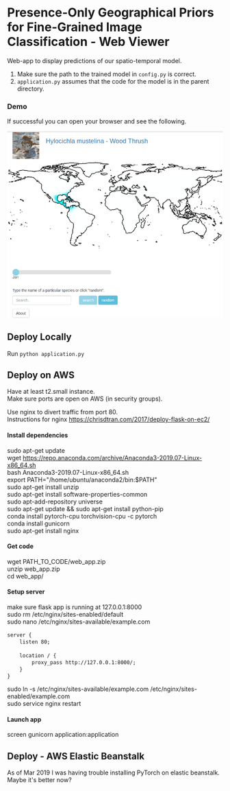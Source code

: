# Presence-Only Geographical Priors for Fine-Grained Image Classification - Web Viewer
Web-app to display predictions of our spatio-temporal model.   
1) Make sure the path to the trained model in `config.py` is correct.  
2) `application.py` assumes that the code for the model is in the parent directory.  

### Demo
If successful you can open your browser and see the following.  
<p align="center">
  <img src="data/web_app_demo.gif" alt="web app gif" width="800" />
</p>


## Deploy Locally
Run `python application.py`  


## Deploy on AWS
Have at least t2.small instance.    
Make sure ports are open on AWS (in security groups).  

Use nginx to divert traffic from port 80.  
Instructions for nginx https://chrisdtran.com/2017/deploy-flask-on-ec2/  


#### Install dependencies
sudo apt-get update  
wget https://repo.anaconda.com/archive/Anaconda3-2019.07-Linux-x86_64.sh  
bash Anaconda3-2019.07-Linux-x86_64.sh     
export PATH="/home/ubuntu/anaconda2/bin:$PATH"  
sudo apt-get install unzip  
sudo apt-get install software-properties-common  
sudo apt-add-repository universe  
sudo apt-get update && sudo apt-get install python-pip  
conda install pytorch-cpu torchvision-cpu -c pytorch  
conda install gunicorn    
sudo apt-get install nginx  

#### Get code
wget PATH_TO_CODE/web_app.zip  
unzip web_app.zip  
cd web_app/  


#### Setup server
make sure flask app is running at 127.0.0.1:8000  
sudo rm /etc/nginx/sites-enabled/default  
sudo nano /etc/nginx/sites-available/example.com  
```
server {
	listen 80;

	location / {
		proxy_pass http://127.0.0.1:8000/;
	}
}
```

sudo ln -s /etc/nginx/sites-available/example.com /etc/nginx/sites-enabled/example.com  
sudo service nginx restart  


#### Launch app
screen gunicorn application:application  


## Deploy - AWS Elastic Beanstalk  
As of Mar 2019 I was having trouble installing PyTorch on elastic beanstalk. Maybe it's better now?   
